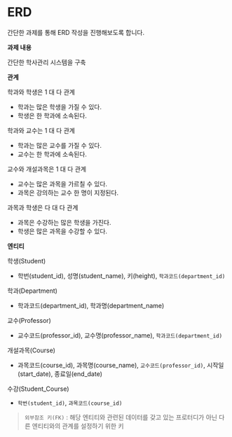 # ERD


간단한 과제를 통해 ERD 작성을 진행해보도록 합니다.

**과제 내용**

간단한 학사관리 시스템을 구축

**관계**

학과와 학생은 1 대 다 관계
- 학과는 많은 학생을 가질 수 있다.
- 학생은 한 학과에 소속된다.

학과와 교수는 1 대 다 관계
- 학과는 많은 교수를 가질 수 있다.
- 교수는 한 학과에 소속된다.

교수와 개설과목은 1 대 다 관계
- 교수는 많은 과목을 가르칠 수 있다.
- 과목은 강의하는 교수 한 명이 지정된다.

과목과 학생은 다 대 다 관계
- 과목은 수강하는 많은 학생을 가진다.
- 학생은 많은 과목을 수강할 수 있다.

**엔티티**

학생(Student)
- 학번(student_id), 성명(student_name), 키(height), `학과코드(department_id)`

학과(Department)
- 학과코드(department_id), 학과명(department_name)

교수(Professor)
- 교수코드(professor_id), 교수명(professor_name), `학과코드(department_id)`

개설과목(Course)
- 과목코드(course_id), 과목명(course_name), `교수코드(professor_id)`, 시작일(start_date), 종료일(end_date)

수강(Student_Course)
- `학번(student_id)`, `과목코드(course_id)`

> `외부참조 키(FK)` : 해당 엔티티와 관련된 데이터를 갖고 있는 프로터디가 아닌 다른 엔티티와의 관계를 설정하기 위한 키



